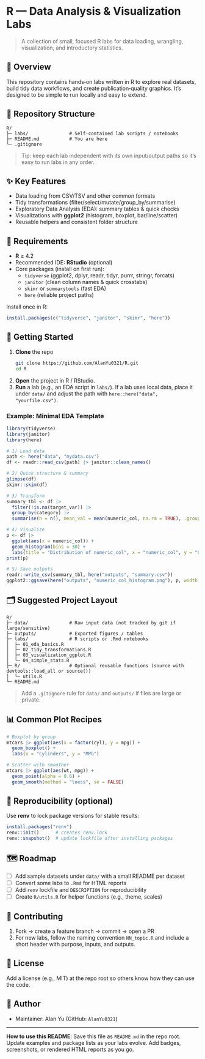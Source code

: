 # R — Data Analysis & Visualization Labs

> A collection of small, focused R labs for data loading, wrangling, visualization, and introductory statistics.

## 🌟 Overview
This repository contains hands‑on labs written in R to explore real datasets, build tidy data workflows, and create publication‑quality graphics. It’s designed to be simple to run locally and easy to extend.

## 📁 Repository Structure
```
R/
├─ labs/               # Self‑contained lab scripts / notebooks
├─ README.md           # You are here
└─ .gitignore
```
> Tip: keep each lab independent with its own input/output paths so it’s easy to run labs in any order.

## ✨ Key Features
- Data loading from CSV/TSV and other common formats
- Tidy transformations (filter/select/mutate/group_by/summarise)
- Exploratory Data Analysis (EDA): summary tables & quick checks
- Visualizations with **ggplot2** (histogram, boxplot, bar/line/scatter)
- Reusable helpers and consistent folder structure

## 🧰 Requirements
- **R** ≥ 4.2
- Recommended IDE: **RStudio** (optional)
- Core packages (install on first run):
  - `tidyverse` (ggplot2, dplyr, readr, tidyr, purrr, stringr, forcats)
  - `janitor` (clean column names & quick crosstabs)
  - `skimr` or `summarytools` (fast EDA)
  - `here` (reliable project paths)

Install once in R:
```r
install.packages(c("tidyverse", "janitor", "skimr", "here"))
```

## 🚀 Getting Started
1. **Clone** the repo
   ```bash
   git clone https://github.com/AlanYu0321/R.git
   cd R
   ```
2. **Open** the project in R / RStudio.
3. **Run** a lab (e.g., an EDA script in `labs/`). If a lab uses local data, place it under `data/` and adjust the path with `here::here("data", "yourfile.csv")`.

### Example: Minimal EDA Template
```r
library(tidyverse)
library(janitor)
library(here)

# 1) Load data
path <- here("data", "mydata.csv")
df <- readr::read_csv(path) |> janitor::clean_names()

# 2) Quick structure & summary
glimpse(df)
skimr::skim(df)

# 3) Transform
summary_tbl <- df |> 
  filter(!is.na(target_var)) |> 
  group_by(category) |> 
  summarise(n = n(), mean_val = mean(numeric_col, na.rm = TRUE), .groups = "drop")

# 4) Visualize
p <- df |> 
  ggplot(aes(x = numeric_col)) +
  geom_histogram(bins = 30) +
  labs(title = "Distribution of numeric_col", x = "numeric_col", y = "Count")
print(p)

# 5) Save outputs
readr::write_csv(summary_tbl, here("outputs", "summary.csv"))
ggplot2::ggsave(here("outputs", "numeric_col_histogram.png"), p, width = 8, height = 5, dpi = 300)
```

## 🗂️ Suggested Project Layout
```
R/
├─ data/               # Raw input data (not tracked by git if large/sensitive)
├─ outputs/            # Exported figures / tables
├─ labs/               # R scripts or .Rmd notebooks
│  ├─ 01_eda_basics.R
│  ├─ 02_tidy_transformations.R
│  ├─ 03_visualization_ggplot.R
│  └─ 04_simple_stats.R
├─ R/                  # Optional reusable functions (source with devtools::load_all or source())
│  └─ utils.R
└─ README.md
```
> Add a `.gitignore` rule for `data/` and `outputs/` if files are large or private.

## 📊 Common Plot Recipes
```r
# Boxplot by group
mtcars |> ggplot(aes(x = factor(cyl), y = mpg)) +
  geom_boxplot() +
  labs(x = "Cylinders", y = "MPG")

# Scatter with smoother
mtcars |> ggplot(aes(wt, mpg)) +
  geom_point(alpha = 0.6) +
  geom_smooth(method = "loess", se = FALSE)
```

## 🧪 Reproducibility (optional)
Use **renv** to lock package versions for stable results:
```r
install.packages("renv")
renv::init()      # creates renv.lock
renv::snapshot()  # update lockfile after installing packages
```

## 🗺️ Roadmap
- [ ] Add sample datasets under `data/` with a small README per dataset
- [ ] Convert some labs to `.Rmd` for HTML reports
- [ ] Add `renv` lockfile and `DESCRIPTION` for reproducibility
- [ ] Create `R/utils.R` for helper functions (e.g., theme, scales)

## 🤝 Contributing
1. Fork → create a feature branch → commit → open a PR
2. For new labs, follow the naming convention `NN_topic.R` and include a short header with purpose, inputs, and outputs.

## 📄 License
Add a license (e.g., MIT) at the repo root so others know how they can use the code.

## 👤 Author
- Maintainer: Alan Yu (GitHub: `AlanYu0321`)

---
**How to use this README**: Save this file as `README.md` in the repo root. Update examples and package lists as your labs evolve. Add badges, screenshots, or rendered HTML reports as you go.
